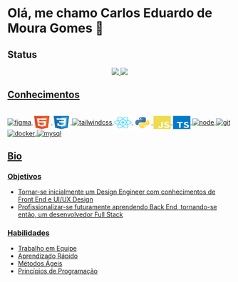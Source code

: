 # Olá, me chamo Carlos Eduardo de Moura Gomes 👋

## Status
<div align="center">
  <a href="https://github.com/cemgthedev">
  <img height="160em" src="https://github-readme-stats.vercel.app/api?username=cemgthedev&show_icons=true&theme=midnight-purple&include_all_commits=true&count_private=true"/>
  <img height="160em" src="https://github-readme-stats.vercel.app/api/top-langs/?username=cemgthedev&layout=compact&langs_count=7&theme=midnight-purple"/>
</div>

## Conhecimentos
<div style="display: inline_block"><br>
  
  <img align="center" title="Figma" alt="figma" height="30" width="40" src="https://cdn.jsdelivr.net/gh/devicons/devicon/icons/figma/figma-original.svg" />
  <img align="center" title="HTML" alt="html" height="30" width="40" src="https://raw.githubusercontent.com/devicons/devicon/master/icons/html5/html5-original.svg">
  <img align="center" title="CSS" alt="css" height="30" width="40" src="https://raw.githubusercontent.com/devicons/devicon/master/icons/css3/css3-original.svg">
  <img align="center" title="Tailwindcss" alt="tailwindcss" height="30" width="40" src="https://cdn.jsdelivr.net/gh/devicons/devicon/icons/tailwindcss/tailwindcss-plain.svg" />        
  <img align="center" title="React" alt="react" height="30" width="40" src="https://raw.githubusercontent.com/devicons/devicon/master/icons/react/react-original.svg">
          
  <img align="center" title="Python" alt="python" height="30" width="40" src="https://raw.githubusercontent.com/devicons/devicon/master/icons/python/python-original.svg">
  <img align="center" title="JavaScript" alt="javascript" height="30" width="40" src="https://raw.githubusercontent.com/devicons/devicon/master/icons/javascript/javascript-plain.svg">
  <img align="center" title="TypeScript" alt="typescript" height="30" width="40" src="https://raw.githubusercontent.com/devicons/devicon/master/icons/typescript/typescript-plain.svg">
  <img align="center" title="Node" alt="node" height="30" width="40" src="https://cdn.jsdelivr.net/gh/devicons/devicon/icons/nodejs/nodejs-original.svg" />   <img align="center" title="Git" alt="git" height="30" width="40" src="https://cdn.jsdelivr.net/gh/devicons/devicon/icons/git/git-original.svg" />
  <img align="center" title="Docker" alt="docker" height="30" width="40" src="https://cdn.jsdelivr.net/gh/devicons/devicon/icons/docker/docker-plain.svg" />
  <img align="center" title="MySql" alt="mysql" height="30" width="40" src="https://cdn.jsdelivr.net/gh/devicons/devicon/icons/mysql/mysql-original.svg" />
                       
</div>
  
## Bio
<div>
  <h3>Objetivos</h3>
  <ul>
    <li>Tornar-se inicialmente um Design Engineer com conhecimentos de Front End e UI/UX Design</li>
    <li>Profissionalizar-se futuramente aprendendo Back End, tornando-se então, um desenvolvedor Full Stack</li>
  </ul>
  
  <h3>Habilidades</h3>
  <ul>
    <li>Trabalho em Equipe</li>
    <li>Aprendizado Rápido</li>
    <li>Métodos Ágeis</li>
    <li>Princípios de Programação</li>
  </ul>
</div>
